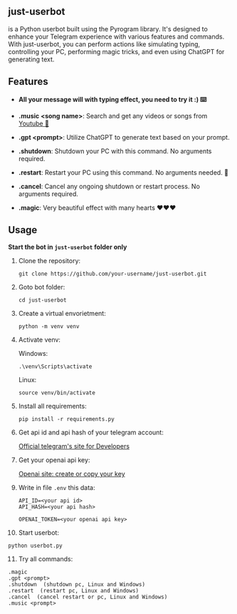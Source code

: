 
## just-userbot
is a Python userbot built using the Pyrogram library. It's designed to enhance your Telegram experience with various features and commands. With just-userbot, you can perform actions like simulating typing, controlling your PC, performing magic tricks, and even using ChatGPT for generating text.


## Features

- **All your message will with typing effect, you need to try it :) ⌨️**

- **.music \<song name>**: Search and get any videos or songs from [Youtube 🎥](www.youtube.com/)

- **.gpt \<prompt>**: Utilize ChatGPT to generate text based on your prompt.

- **.shutdown**: Shutdown your PC with this command. No arguments required.

- **.restart**: Restart your PC using this command. No arguments needed.  🔄

- **.cancel**: Cancel any ongoing shutdown or restart process. No arguments required.

- **.magic**: Very beautiful effect with many hearts ❤️❤️❤️

## Usage

**Start the bot in `just-userbot` folder only**

1. Clone the repository:

   ```shell
   git clone https://github.com/your-username/just-userbot.git
   ```
3. Goto bot folder:
   ```shell
   cd just-userbot
   ```
4. Create a virtual envorietment:
   ```shell
   python -m venv venv
   ```
5. Activate venv:

   Windows:
      ```shell
      .\venv\Scripts\activate
      ```
   Linux:
      ```shell
      source venv/bin/activate
      ```
6. Install all requirements:
   ```shell
   pip install -r requirements.py
   ```
7. Get api id and api hash of your telegram account:

   [Official telegram's site for Developers](https://my.telegram.org/apps)

8. Get your openai api key:

   [Openai site: create or copy your key](https://platform.openai.com/account/api-keys)

<!-- 9. Create `.env` file:

   Windows (remove '1' from file):
      ```shell
      echo 1 > .env
      ```
      
   Linux:
      ```shell
      touch .env
      ``` -->
9. Write in file `.env` this data:
   ```
   API_ID=<your api id>
   API_HASH=<your api hash>

   OPENAI_TOKEN=<your openai api key>
   ```

10. Start userbot:
   ```shell
   python userbot.py
   ```
11. Try all commands:
   ```
   .magic
   .gpt <prompt>
   .shutdown  (shutdown pc, Linux and Windows)
   .restart  (restart pc, Linux and Windows)
   .cancel  (cancel restart or pc, Linux and Windows)
   .music <prompt>
   ```

